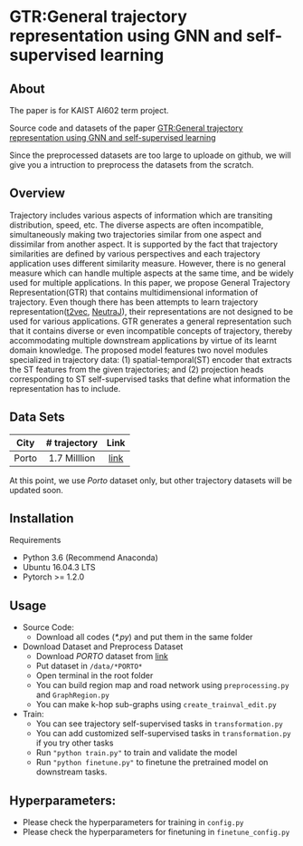 # GTR:General trajectory representation using GNN and self-supervised learning

## About
The paper is for KAIST AI602 term project.

Source code and datasets of the paper [GTR:General trajectory representation using GNN and self-supervised learning](https://openreview.net/forum?id=fJ98BQQKQQ&referrer=%5BAuthor%20Console%5D(%2Fgroup%3Fid%3Dkaist.ac.kr%2FKAIST%2FFall2020%2FAI602%2FAuthors%23your-submissions))

Since the preprocessed datasets are too large to uploade on github, we will give you a intruction to preprocess the datasets from the scratch.

## Overview
Trajectory includes various aspects of information which are transiting distribution, speed, etc. The diverse aspects are often incompatible, simultaneously making two trajectories similar from one aspect and dissimilar from another aspect. It is supported by the fact that trajectory similarities are defined by various perspectives and each trajectory application uses different similarity measure.
However, there is no general measure which can handle multiple aspects at the same time, and be widely used for multiple applications. In this paper, we propose General Trajectory Representation(GTR) that contains multidimensional information of trajectory. Even though there has been attempts to learn trajectory representation([t2vec](https://ieeexplore.ieee.org/document/8509283), [NeutraJ](https://ieeexplore.ieee.org/document/8731427)), their representations are not designed to be used for various applications. GTR generates a general representation such that it contains diverse or even incompatible concepts of trajectory, thereby accommodating multiple downstream applications by virtue of its learnt domain knowledge. The proposed model features two novel modules specialized in trajectory data: (1) spatial-temporal(ST) encoder that extracts the ST features from the given trajectories; and (2) projection heads corresponding to ST self-supervised tasks that define what information the representation has to include.

## Data Sets
|  City  | # trajectory  | Link         |
| :----: | :-----------: | :----------: |
| Porto  | 1.7 Milllion  | [link](https://www.kaggle.com/c/pkdd-15-predict-taxi-service-trajectory-i/data) |

At this point, we use *Porto* dataset only, but other trajectory datasets will be updated soon.

## Installation
Requirements
  - Python 3.6 (Recommend Anaconda)
  - Ubuntu 16.04.3 LTS
  - Pytorch >= 1.2.0
  
## Usage
  - Source Code:
    - Download all codes (*\*.py*) and put them in the same folder
  - Download Dataset and Preprocess Dataset
    - Download *PORTO* dataset from [link](https://www.kaggle.com/c/pkdd-15-predict-taxi-service-trajectory-i/data)
    - Put dataset in `/data/*PORTO*`
    - Open terminal in the root folder
    - You can build region map and road network using `preprocessing.py` and `GraphRegion.py`
    - You can make k-hop sub-graphs using `create_trainval_edit.py`
  - Train:
    - You can see trajectory self-supervised tasks in `transformation.py`
    - You can add customized self-supervised tasks in `transformation.py` if you try other tasks
    - Run `"python train.py"` to train and validate the model
    - Run `"python finetune.py"` to finetune the pretrained model on downstream tasks.
    
## Hyperparameters:
  - Please check the hyperparameters for training in `config.py`
  - Please check the hyperparameters for finetuning in `finetune_config.py`

